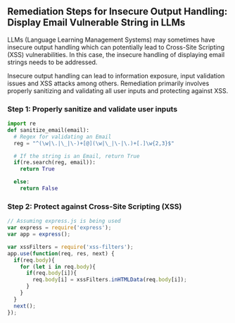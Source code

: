 

## Remediation Steps for Insecure Output Handling: Display Email Vulnerable String in LLMs
LLMs (Language Learning Management Systems) may sometimes have insecure output handling which can potentially lead to Cross-Site Scripting (XSS) vulnerabilities. In this case, the insecure handling of displaying email strings needs to be addressed.

Insecure output handling can lead to information exposure, input validation issues and XSS attacks among others. Remediation primarily involves properly sanitizing and validating all user inputs and protecting against XSS.

### Step 1: Properly sanitize and validate user inputs
```python
import re
def sanitize_email(email):
  # Regex for validating an Email
  reg = "^(\w|\.|\_|\-)+[@](\w|\_|\-|\.)+[.]\w{2,3}$"

  # If the string is an Email, return True
  if(re.search(reg, email)):
    return True

  else:
    return False
```
### Step 2: Protect against Cross-Site Scripting (XSS)
```javascript
// Assuming express.js is being used
var express = require('express');
var app = express();

var xssFilters = require('xss-filters');
app.use(function(req, res, next) {
  if(req.body){
    for (let i in req.body){
      if(req.body[i]){
        req.body[i] = xssFilters.inHTMLData(req.body[i]);  
      }
    }
  }
  next();
});
```